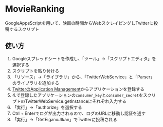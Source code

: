 # MovieRanking
GoogleAppsScriptを用いて、映画の時間からWebスクレイピングしTwitterに投稿するスクリプト

## 使い方
1. Googleスプレッドシートを作成し、「ツール」→「スクリプトエディタ」を選択する
2. スクリプトを貼り付ける
3. 「リソース」→「ライブラリ」から、「TwitterWebService」と「Parser」のライブラリを追加する
4. [TwitterのApplication Management](https://apps.twitter.com/)からアプリケーションを登録する
5. 4.で登録したアプリケーションの`consumer_key`と`consumer_secret`をスクリプトのTwitterWebService.getInstanceにそれぞれ入力する
6. 「実行」→「authorize」を選択する
7. Ctrl + Enterでログが出力されるので、ログのURLに移動し認証を通す
8. 「実行」→「GetEiganoJIkan」でTwitterに投稿される
